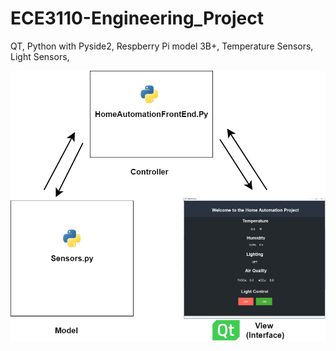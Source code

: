 # ECE3110-Engineering_Project

QT, 
Python with Pyside2,
Respberry Pi model 3B+,
Temperature Sensors,
Light Sensors,






![](Agritecture.png)
